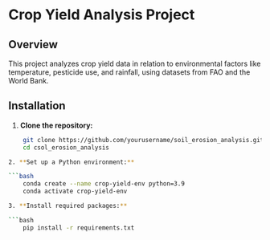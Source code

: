# Crop Yield Analysis Project

## Overview
This project analyzes crop yield data in relation to environmental factors like temperature, pesticide use, and rainfall, using datasets from FAO and the World Bank.

## Installation

1. **Clone the repository:**

```bash
    git clone https://github.com/yourusername/soil_erosion_analysis.git
    cd csol_erosion_analysis

2. **Set up a Python environment:**

```bash
    conda create --name crop-yield-env python=3.9
    conda activate crop-yield-env

3. **Install required packages:**

```bash
    pip install -r requirements.txt
